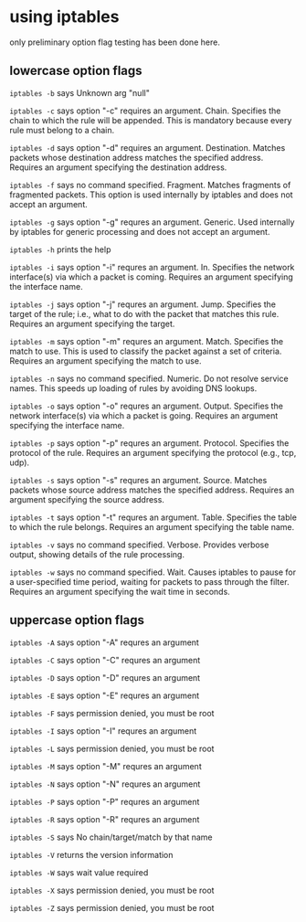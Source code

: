# using iptables

only preliminary option flag testing has been done here.

## lowercase option flags

`iptables -b` says Unknown arg "null"

`iptables -c` says option "-c" requires an argument. Chain. Specifies the chain to which the rule will be appended. This is mandatory because every rule must belong to a chain.

`iptables -d` says option "-d" requires an argument. Destination. Matches packets whose destination address matches the specified address. Requires an argument specifying the destination address.

`iptables -f` says no command specified. Fragment. Matches fragments of fragmented packets. This option is used internally by iptables and does not accept an argument.

`iptables -g` says option "-g" requres an argument. Generic. Used internally by iptables for generic processing and does not accept an argument.

`iptables -h` prints the help

`iptables -i` says option "-i" requres an argument. In. Specifies the network interface(s) via which a packet is coming. Requires an argument specifying the interface name.

`iptables -j` says option "-j" requres an argument. Jump. Specifies the target of the rule; i.e., what to do with the packet that matches this rule. Requires an argument specifying the target.

`iptables -m` says option "-m" requres an argument. Match. Specifies the match to use. This is used to classify the packet against a set of criteria. Requires an argument specifying the match to use.

`iptables -n` says no command specified. Numeric. Do not resolve service names. This speeds up loading of rules by avoiding DNS lookups.

`iptables -o` says option "-o" requres an argument. Output. Specifies the network interface(s) via which a packet is going. Requires an argument specifying the interface name.

`iptables -p` says option "-p" requres an argument. Protocol. Specifies the protocol of the rule. Requires an argument specifying the protocol (e.g., tcp, udp).

`iptables -s` says option "-s" requres an argument. Source. Matches packets whose source address matches the specified address. Requires an argument specifying the source address.

`iptables -t` says option "-t" requres an argument. Table. Specifies the table to which the rule belongs. Requires an argument specifying the table name.

`iptables -v` says no command specified. Verbose. Provides verbose output, showing details of the rule processing.

`iptables -w` says no command specified. Wait. Causes iptables to pause for a user-specified time period, waiting for packets to pass through the filter. Requires an argument specifying the wait time in seconds.

## uppercase option flags

`iptables -A` says option "-A" requres an argument

`iptables -C` says option "-C" requres an argument

`iptables -D` says option "-D" requres an argument

`iptables -E` says option "-E" requres an argument

`iptables -F` says permission denied, you must be root

`iptables -I` says option "-I" requres an argument

`iptables -L` says permission denied, you must be root

`iptables -M` says option "-M" requres an argument

`iptables -N` says option "-N" requres an argument

`iptables -P` says option "-P" requres an argument

`iptables -R` says option "-R" requres an argument

`iptables -S` says No chain/target/match by that name

`iptables -V` returns the version information

`iptables -W` says wait value required

`iptables -X` says permission denied, you must be root

`iptables -Z` says permission denied, you must be root
